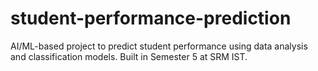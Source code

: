 # student-performance-prediction
AI/ML-based project to predict student performance using data analysis and classification models. Built in Semester 5 at SRM IST.
